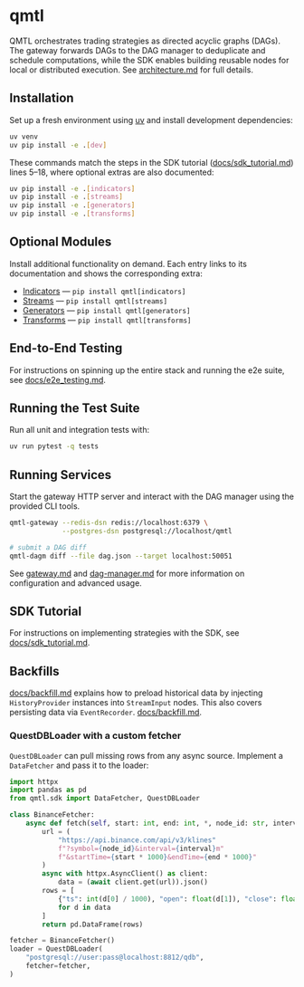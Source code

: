 # qmtl

QMTL orchestrates trading strategies as directed acyclic graphs (DAGs). The gateway forwards DAGs to the DAG manager to deduplicate and schedule computations, while the SDK enables building reusable nodes for local or distributed execution. See [architecture.md](architecture.md) for full details.

## Installation

Set up a fresh environment using [uv](https://github.com/astral-sh/uv) and
install development dependencies:

```bash
uv venv
uv pip install -e .[dev]
```

These commands match the steps in the SDK tutorial
([docs/sdk_tutorial.md](docs/sdk_tutorial.md)) lines 5&ndash;18, where optional
extras are also documented:

```bash
uv pip install -e .[indicators]
uv pip install -e .[streams]
uv pip install -e .[generators]
uv pip install -e .[transforms]
```

## Optional Modules

Install additional functionality on demand. Each entry links to its
documentation and shows the corresponding extra:

- [Indicators](qmtl/indicators/README.md) &mdash; `pip install qmtl[indicators]`
- [Streams](qmtl/streams/README.md) &mdash; `pip install qmtl[streams]`
- [Generators](qmtl/generators/README.md) &mdash; `pip install qmtl[generators]`
- [Transforms](qmtl/transforms/README.md) &mdash; `pip install qmtl[transforms]`

## End-to-End Testing

For instructions on spinning up the entire stack and running the e2e suite, see [docs/e2e_testing.md](docs/e2e_testing.md).

## Running the Test Suite

Run all unit and integration tests with:

```bash
uv run pytest -q tests
```

## Running Services

Start the gateway HTTP server and interact with the DAG manager using the
provided CLI tools.

```bash
qmtl-gateway --redis-dsn redis://localhost:6379 \
             --postgres-dsn postgresql://localhost/qmtl

# submit a DAG diff
qmtl-dagm diff --file dag.json --target localhost:50051
```

See [gateway.md](gateway.md) and [dag-manager.md](dag-manager.md) for more
information on configuration and advanced usage.

## SDK Tutorial

For instructions on implementing strategies with the SDK, see
[docs/sdk_tutorial.md](docs/sdk_tutorial.md).

## Backfills

[docs/backfill.md](docs/backfill.md) explains how to preload historical data by
injecting `HistoryProvider` instances
into `StreamInput` nodes. This also covers persisting data via `EventRecorder`.
[docs/backfill.md](docs/backfill.md).

### QuestDBLoader with a custom fetcher

`QuestDBLoader` can pull missing rows from any async source. Implement a
`DataFetcher` and pass it to the loader:

```python
import httpx
import pandas as pd
from qmtl.sdk import DataFetcher, QuestDBLoader

class BinanceFetcher:
    async def fetch(self, start: int, end: int, *, node_id: str, interval: int) -> pd.DataFrame:
        url = (
            "https://api.binance.com/api/v3/klines"
            f"?symbol={node_id}&interval={interval}m"
            f"&startTime={start * 1000}&endTime={end * 1000}"
        )
        async with httpx.AsyncClient() as client:
            data = (await client.get(url)).json()
        rows = [
            {"ts": int(d[0] / 1000), "open": float(d[1]), "close": float(d[4])}
            for d in data
        ]
        return pd.DataFrame(rows)

fetcher = BinanceFetcher()
loader = QuestDBLoader(
    "postgresql://user:pass@localhost:8812/qdb",
    fetcher=fetcher,
)
```

